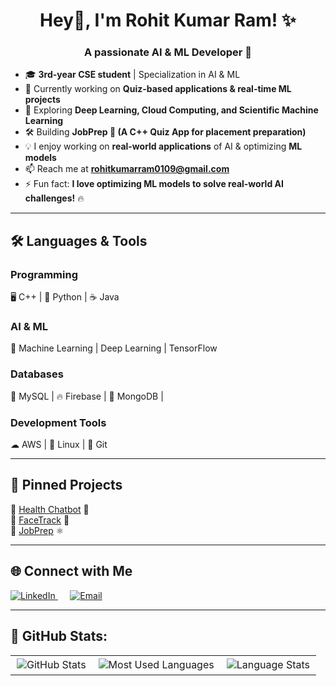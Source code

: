 <h1 align="center">Hey👋, I'm Rohit Kumar Ram! ✨</h1>
<h3 align="center">A passionate AI & ML Developer 🚀</h3>


- 🎓 **3rd-year CSE student** | Specialization in AI & ML 
- 🔭 Currently working on **Quiz-based applications & real-time ML projects**  
- 🧠 Exploring **Deep Learning, Cloud Computing, and Scientific Machine Learning**  
- 🛠  Building **JobPrep 🚀 (A C++ Quiz App for placement preparation)**  
- 💡 I enjoy working on **real-world applications** of AI & optimizing **ML models**
- 📫 Reach me at **rohitkumarram0109@gmail.com**
- ⚡ Fun fact: **I love optimizing ML models to solve real-world AI challenges!** 🔥  

---

## 🛠️ **Languages & Tools**
### **Programming**
🖥️ C++ | 🐍 Python | ☕ Java  
### **AI & ML**
🧠 Machine Learning | Deep Learning | TensorFlow  
### **Databases**
💾 MySQL | 🔥 Firebase | 🌱 MongoDB  | 
### **Development Tools**
☁ AWS | 🐧 Linux | 🔗 Git   

---

## 📌 **Pinned Projects**
🔹 [Health Chatbot](https://github.com/rohitkumarram410/AI-Health-Chatbot) 🔬  
🔹 [FaceTrack](https://github.com/rohitkumarram410/Real-Time-Attendance-System-Using-Image-Recognition-) 📸  
🔹 [JobPrep](https://github.com/rohitkumarram410/JobPrep) ⚛  

---

## 🌐 **Connect with Me**
<p align="left">
  <a href="https://www.linkedin.com/in/rohit-kumar-ram" target="_blank">
    <img src="https://img.shields.io/badge/LinkedIn-blue?logo=linkedin&style=for-the-badge" alt="LinkedIn"/>
  </a> 
  &nbsp;&nbsp;&nbsp;&nbsp; 
  <a href="mailto:rohitkumarram0109@gmail.com">
    <img src="https://img.shields.io/badge/Email-red?logo=gmail&style=for-the-badge" alt="Email"/>
  </a>
</p>

---

## 🚀 GitHub Stats:
<table align="center">
  <tr>
    <td><img src="https://github-profile-summary-cards.vercel.app/api/cards/stats?username=rohitkumarram410&theme=radical" alt="GitHub Stats" style="border: 2px solid white;"/></td>
    <td><img src="https://github-profile-summary-cards.vercel.app/api/cards/repos-per-language?username=rohitkumarram410&theme=radical" alt="Most Used Languages" style="border: 2px solid white;"/></td>
    <td><img src="https://github-readme-stats.vercel.app/api/top-langs/?username=rohitkumarram410&layout=compact&theme=radical" alt="Language Stats" style="border: 2px solid white;"/></td>
  </tr>
</table>
